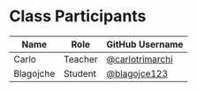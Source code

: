 # Class Participants

| Name | Role | GitHub Username |
|-----|----|--------|
| Carlo | Teacher | [@carlotrimarchi](https://github.com/carlotrimarchi)|
| Blagojche | Student | [@blagojce123](https://github.com/blagojce123)|
